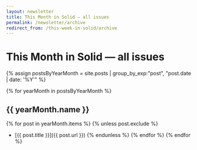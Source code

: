 ```yaml
---
layout: newsletter
title: This Month in Solid — all issues
permalink: /newsletter/archive
redirect_from: /this-week-in-solid/archive
---
```


# This Month in Solid — all issues

{% assign postsByYearMonth = site.posts | group_by_exp:"post", "post.date | date: '%Y'"  %}

{% for yearMonth in postsByYearMonth %}
## {{ yearMonth.name }}
{% for post in yearMonth.items %}
{% unless post.exclude %}
* [{{ post.title }}]({{ post.url }})
{% endunless %}
{% endfor %}
{% endfor %}
